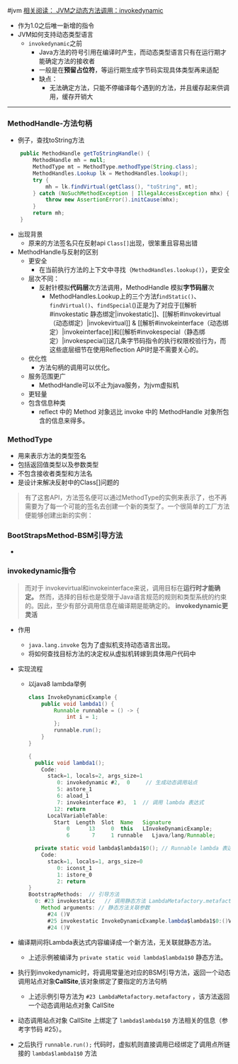 #jvm
[相关阅读： JVM之动态方法调用：invokedynamic](https://ifeve.com/jvm%E4%B9%8B%E5%8A%A8%E6%80%81%E6%96%B9%E6%B3%95%E8%B0%83%E7%94%A8%EF%BC%9Ainvokedynamic/)
- 作为1.0之后唯一新增的指令
- JVM如何支持动态类型语言
	- `invokedynamic`之前
		- Java方法的符号引用在编译时产生，而动态类型语言只有在运行期才能确定方法的接收者
		- 一般是在**预留占位符**，等运行期生成字节码实现具体类型再来适配
		- 缺点：
			- 无法确定方法，只能不停编译每个遇到的方法，并且缓存起来供调用，缓存开销大

---
### MethodHandle-方法句柄
- 例子，查找toString方法
```java
	public MethodHandle getToStringHandle() {
        MethodHandle mh = null;
        MethodType mt = MethodType.methodType(String.class);
        MethodHandles.Lookup lk = MethodHandles.lookup();
        try {
            mh = lk.findVirtual(getClass(), "toString", mt);
        } catch (NoSuchMethodException | IllegalAccessException mhx) {
            throw new AssertionError().initCause(mhx);
        }
        return mh;
    }
```
- 出现背景
	- 原来的方法签名只在反射api `Class[]`出现，很笨重且容易出错
- MethodHandle与反射的区别
	- 更安全
		- 在当前执行方法的上下文中寻找（`MethodHandles.lookup()`），更安全
	- 层次不同：
		- 反射针模拟**代码层**次方法调用，MethodHandle 模拟**字节码层**次
			- MethodHandles.Lookup上的三个方法f`indStatic()`、`findVirtual()`、`findSpecial`()正是为了对应于[[解析#invokestatic 静态绑定|invokestatic]]、[[解析#invokevirtual（动态绑定）|invokevirtual]] & [[解析#invokeinterface（动态绑定）|invokeinterface]]和[[解析#invokespecial（静态绑定）|invokespecial]]这几条字节码指令的执行权限校验行为，而这些底层细节在使用Reflection API时是不需要关心的。
	- 优化性
		- 方法句柄的调用可以优化。
	- 服务范围更广
		- MethodHandle可以不止为java服务，为jvm虚拟机
	- 更轻量
	- 包含信息种类
		- reflect 中的 Method 对象远比 invoke 中的 MethodHandle 对象所包含的信息来得多。


### MethodType
-   用来表示方法的类型签名
-   包括返回值类型以及参数类型
-   不包含接收者类型和方法名
-   是设计来解决反射中的Class[]问题的

>有了这套API，方法签名便可以通过MethodType的实例来表示了，也不再需要为了每一个可能的签名去创建一个新的类型了。一个很简单的工厂方法便能够创建出新的实例：

### BootStrapsMethod-BSM引导方法
- 

### invokedynamic指令
>而对于 invokevirtual和invokeinterface来说，调用目标在**运行时才能确定。**
>然而，选择的目标也是受限于Java语言规范的规则和类型系统的约束的。因此，至少有部分调用信息在编译期是能确定的。
>**invokedynamic更灵活**
- 作用
	- `java.lang.invoke` 包为了虚拟机支持动态语言出现。
	- 将如何查找目标方法的决定权从虚拟机转嫁到具体用户代码中
- 实现流程
	- 以java8 lambda举例
		```java
		class InvokeDynamicExample {
		    public void lambda1() {
		        Runnable runnable = () -> {
		            int i = 1;
		        };
		        runnable.run();
		    }
		}

		```

		```java
		{
		  public void lambda1();
		    Code:
		      stack=1, locals=2, args_size=1
		         0: invokedynamic #2,  0     // 生成动态调用站点
		         5: astore_1
		         6: aload_1
		         7: invokeinterface #3,  1  // 调用 lambda 表达式
		        12: return
		      LocalVariableTable:
		        Start  Length  Slot  Name   Signature
		            0      13     0  this   LInvokeDynamicExample;
		            6       7     1 runnable   Ljava/lang/Runnable;
		
		  private static void lambda$lambda1$0(); // Runnable lambda 表达式默认生成的方法
		    Code:
		      stack=1, locals=1, args_size=0
		         0: iconst_1
		         1: istore_0
		         2: return
		}
		BootstrapMethods:  // 引导方法
		  0: #23 invokestatic   // 调用静态方法 LambdaMetafactory.metafactory() 返回 CallSite 对象
		    Method arguments: // 静态方法关联参数
		      #24 ()V
		      #25 invokestatic InvokeDynamicExample.lambda$lambda1$0:()V
		      #24 ()V
		```

- 编译期间将Lambda表达式内容编译成一个新方法，无关联就静态方法。
	-  上述示例被编译为 `private static void lambda$lambda1$0` 静态方法。
- 执行到invokedynamic时，将调用常量池对应的BSM引导方法，返回一个动态调用站点对象**CallSite**,该对象绑定了要指定的方法句柄
	- 上述示例引导方法为 `#23 LambdaMetafactory.metafactory` ，该方法返回一个动态调用站点对象 CallSite
- 动态调用站点对象 CallSite 上绑定了 `lambda$lambda1$0` 方法相关的信息（参考字节码 #25）。
- 之后执行 `runnable.run();` 代码时，虚拟机则直接调用已经绑定了调用点所链接的 `lambda$lambda1$0` 方法